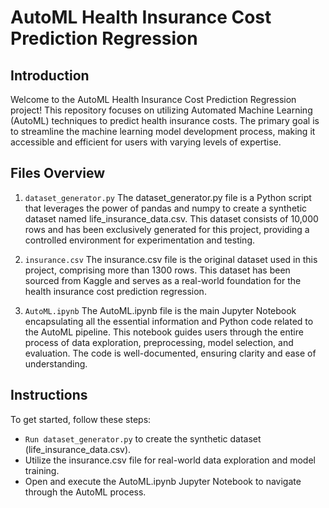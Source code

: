 # AutoML Health Insurance Cost Prediction Regression
## Introduction
Welcome to the AutoML Health Insurance Cost Prediction Regression project! This repository focuses on utilizing Automated Machine Learning (AutoML) techniques to predict health insurance costs. The primary goal is to streamline the machine learning model development process, making it accessible and efficient for users with varying levels of expertise.

## Files Overview
1. `dataset_generator.py`
The dataset_generator.py file is a Python script that leverages the power of pandas and numpy to create a synthetic dataset named life_insurance_data.csv. This dataset consists of 10,000 rows and has been exclusively generated for this project, providing a controlled environment for experimentation and testing.

2. `insurance.csv`
The insurance.csv file is the original dataset used in this project, comprising more than 1300 rows. This dataset has been sourced from Kaggle and serves as a real-world foundation for the health insurance cost prediction regression.

3. `AutoML.ipynb`
The AutoML.ipynb file is the main Jupyter Notebook encapsulating all the essential information and Python code related to the AutoML pipeline. This notebook guides users through the entire process of data exploration, preprocessing, model selection, and evaluation. The code is well-documented, ensuring clarity and ease of understanding.

## Instructions
To get started, follow these steps:

- `Run dataset_generator.py` to create the synthetic dataset (life_insurance_data.csv).
- Utilize the insurance.csv file for real-world data exploration and model training.
- Open and execute the AutoML.ipynb Jupyter Notebook to navigate through the AutoML process.